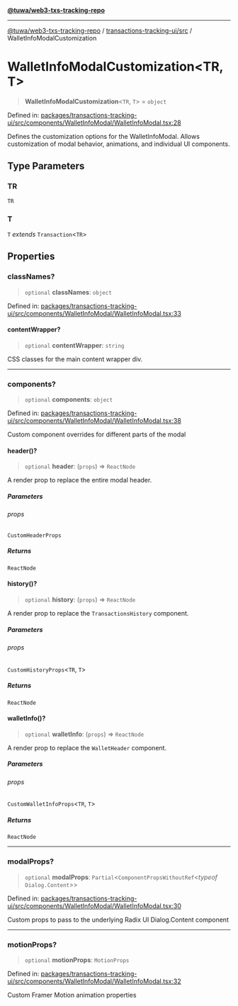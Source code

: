 [**@tuwa/web3-txs-tracking-repo**](../../../README.md)

***

[@tuwa/web3-txs-tracking-repo](../../../README.md) / [transactions-tracking-ui/src](../README.md) / WalletInfoModalCustomization

# WalletInfoModalCustomization\<TR, T\>

> **WalletInfoModalCustomization**\<`TR`, `T`\> = `object`

Defined in: [packages/transactions-tracking-ui/src/components/WalletInfoModal/WalletInfoModal.tsx:28](https://github.com/TuwaIO/web3-transactions-tracking/blob/0ddfef8585a5b555079dba5742e10bcf23985a9e/packages/transactions-tracking-ui/src/components/WalletInfoModal/WalletInfoModal.tsx#L28)

Defines the customization options for the WalletInfoModal.
Allows customization of modal behavior, animations, and individual UI components.

## Type Parameters

### TR

`TR`

### T

`T` *extends* `Transaction`\<`TR`\>

## Properties

### classNames?

> `optional` **classNames**: `object`

Defined in: [packages/transactions-tracking-ui/src/components/WalletInfoModal/WalletInfoModal.tsx:33](https://github.com/TuwaIO/web3-transactions-tracking/blob/0ddfef8585a5b555079dba5742e10bcf23985a9e/packages/transactions-tracking-ui/src/components/WalletInfoModal/WalletInfoModal.tsx#L33)

#### contentWrapper?

> `optional` **contentWrapper**: `string`

CSS classes for the main content wrapper div.

***

### components?

> `optional` **components**: `object`

Defined in: [packages/transactions-tracking-ui/src/components/WalletInfoModal/WalletInfoModal.tsx:38](https://github.com/TuwaIO/web3-transactions-tracking/blob/0ddfef8585a5b555079dba5742e10bcf23985a9e/packages/transactions-tracking-ui/src/components/WalletInfoModal/WalletInfoModal.tsx#L38)

Custom component overrides for different parts of the modal

#### header()?

> `optional` **header**: (`props`) => `ReactNode`

A render prop to replace the entire modal header.

##### Parameters

###### props

`CustomHeaderProps`

##### Returns

`ReactNode`

#### history()?

> `optional` **history**: (`props`) => `ReactNode`

A render prop to replace the `TransactionsHistory` component.

##### Parameters

###### props

`CustomHistoryProps`\<`TR`, `T`\>

##### Returns

`ReactNode`

#### walletInfo()?

> `optional` **walletInfo**: (`props`) => `ReactNode`

A render prop to replace the `WalletHeader` component.

##### Parameters

###### props

`CustomWalletInfoProps`\<`TR`, `T`\>

##### Returns

`ReactNode`

***

### modalProps?

> `optional` **modalProps**: `Partial`\<`ComponentPropsWithoutRef`\<*typeof* `Dialog.Content`\>\>

Defined in: [packages/transactions-tracking-ui/src/components/WalletInfoModal/WalletInfoModal.tsx:30](https://github.com/TuwaIO/web3-transactions-tracking/blob/0ddfef8585a5b555079dba5742e10bcf23985a9e/packages/transactions-tracking-ui/src/components/WalletInfoModal/WalletInfoModal.tsx#L30)

Custom props to pass to the underlying Radix UI Dialog.Content component

***

### motionProps?

> `optional` **motionProps**: `MotionProps`

Defined in: [packages/transactions-tracking-ui/src/components/WalletInfoModal/WalletInfoModal.tsx:32](https://github.com/TuwaIO/web3-transactions-tracking/blob/0ddfef8585a5b555079dba5742e10bcf23985a9e/packages/transactions-tracking-ui/src/components/WalletInfoModal/WalletInfoModal.tsx#L32)

Custom Framer Motion animation properties

